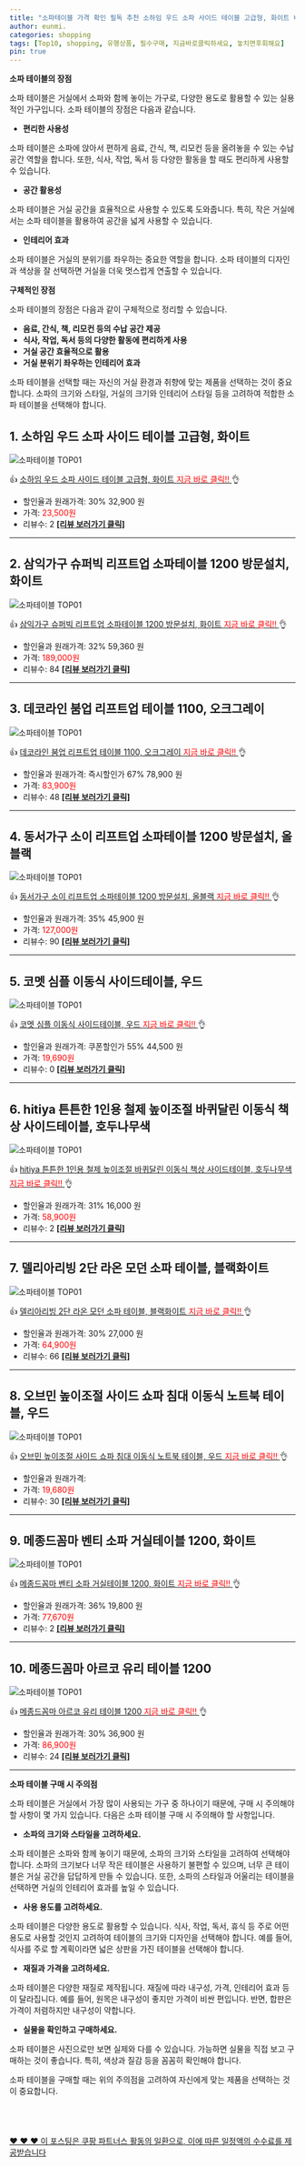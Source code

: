 ```yaml
---
title: "소파테이블 가격 확인 필독 추천 소하임 우드 소파 사이드 테이블 고급형, 화이트 비교 장점 구매가이드"
author: eunmi.
categories: shopping
tags: [Top10, shopping, 유행상품, 필수구매, 지금바로클릭하세요, 놓치면후회해요]
pin: true
---
```

**소파 테이블의 장점**

소파 테이블은 거실에서 소파와 함께 놓이는 가구로, 다양한 용도로 활용할 수 있는 실용적인 가구입니다. 소파 테이블의 장점은 다음과 같습니다.

* **편리한 사용성**

소파 테이블은 소파에 앉아서 편하게 음료, 간식, 책, 리모컨 등을 올려놓을 수 있는 수납 공간 역할을 합니다. 또한, 식사, 작업, 독서 등 다양한 활동을 할 때도 편리하게 사용할 수 있습니다.

* **공간 활용성**

소파 테이블은 거실 공간을 효율적으로 사용할 수 있도록 도와줍니다. 특히, 작은 거실에서는 소파 테이블을 활용하여 공간을 넓게 사용할 수 있습니다.

* **인테리어 효과**

소파 테이블은 거실의 분위기를 좌우하는 중요한 역할을 합니다. 소파 테이블의 디자인과 색상을 잘 선택하면 거실을 더욱 멋스럽게 연출할 수 있습니다.

**구체적인 장점**

소파 테이블의 장점은 다음과 같이 구체적으로 정리할 수 있습니다.

* **음료, 간식, 책, 리모컨 등의 수납 공간 제공**
* **식사, 작업, 독서 등의 다양한 활동에 편리하게 사용**
* **거실 공간 효율적으로 활용**
* **거실 분위기 좌우하는 인테리어 효과**

소파 테이블을 선택할 때는 자신의 거실 환경과 취향에 맞는 제품을 선택하는 것이 중요합니다. 소파의 크기와 스타일, 거실의 크기와 인테리어 스타일 등을 고려하여 적합한 소파 테이블을 선택해야 합니다.

   

## 1. 소하임 우드 소파 사이드 테이블 고급형, 화이트

![소파테이블 TOP01](https://thumbnail8.coupangcdn.com/thumbnails/remote/230x230ex/image/vendor_inventory/65a5/6a3d2bf0826b912ba027d6591ef441dcde2127b310a7282ea8f873b70ade.jpg)


👍 [소하임 우드 소파 사이드 테이블 고급형, 화이트 <font color=red> 지금 바로 클릭!! </font> ](https://link.coupang.com/re/AFFSDP?lptag=AF3617701&subid=GithubCoopas&pageKey=7380581438&traceid=V0-153&itemId=19059793551&vendorItemId=86544304383) 👌 


- 할인율과 원래가격: 30%  32,900   원
- 가격: <span style='color:red'>23,500원</span>
- 리뷰수: 2  [**[리뷰 보러가기 클릭]**](https://link.coupang.com/re/AFFSDP?lptag=AF3617701&subid=GithubCoopas&pageKey=7380581438&traceid=V0-153&itemId=19059793551&vendorItemId=86544304383)

---


   

## 2. 삼익가구 슈퍼빅 리프트업 소파테이블 1200 방문설치, 화이트

![소파테이블 TOP01](https://thumbnail6.coupangcdn.com/thumbnails/remote/230x230ex/image/retail/images/2970586340819056-33e04553-35a3-40fd-b06f-4477dafa7e6d.jpg)


👍 [삼익가구 슈퍼빅 리프트업 소파테이블 1200 방문설치, 화이트 <font color=red> 지금 바로 클릭!! </font> ](https://link.coupang.com/re/AFFSDP?lptag=AF3617701&subid=GithubCoopas&pageKey=6954054719&traceid=V0-153&itemId=16906331293&vendorItemId=84084437822) 👌 


- 할인율과 원래가격: 32%  59,360   원
- 가격: <span style='color:red'>189,000원</span>
- 리뷰수: 84  [**[리뷰 보러가기 클릭]**](https://link.coupang.com/re/AFFSDP?lptag=AF3617701&subid=GithubCoopas&pageKey=6954054719&traceid=V0-153&itemId=16906331293&vendorItemId=84084437822)

---


   

## 3. 데코라인 붐업 리프트업 테이블 1100, 오크그레이

![소파테이블 TOP01](https://thumbnail8.coupangcdn.com/thumbnails/remote/230x230ex/image/vendor_inventory/75fa/cee773d8914c5e5cad47d9d4eaa3b4da34bd880e0d77b841321f2dab9341.jpg)


👍 [데코라인 붐업 리프트업 테이블 1100, 오크그레이 <font color=red> 지금 바로 클릭!! </font> ](https://link.coupang.com/re/AFFSDP?lptag=AF3617701&subid=GithubCoopas&pageKey=335268306&traceid=V0-153&itemId=1069924032&vendorItemId=5022088030) 👌 


- 할인율과 원래가격: 즉시할인가 67%  78,900   원
- 가격: <span style='color:red'>83,900원</span>
- 리뷰수: 48  [**[리뷰 보러가기 클릭]**](https://link.coupang.com/re/AFFSDP?lptag=AF3617701&subid=GithubCoopas&pageKey=335268306&traceid=V0-153&itemId=1069924032&vendorItemId=5022088030)

---


   

## 4. 동서가구 소이 리프트업 소파테이블 1200 방문설치, 올블랙

![소파테이블 TOP01](https://thumbnail6.coupangcdn.com/thumbnails/remote/230x230ex/image/rs_quotation_api/jyjcrhzn/fa02bb1836e24a5b8900a208be510fda.jpg)


👍 [동서가구 소이 리프트업 소파테이블 1200 방문설치, 올블랙 <font color=red> 지금 바로 클릭!! </font> ](https://link.coupang.com/re/AFFSDP?lptag=AF3617701&subid=GithubCoopas&pageKey=7417790517&traceid=V0-153&itemId=19235133354&vendorItemId=86351562035) 👌 


- 할인율과 원래가격: 35%  45,900   원
- 가격: <span style='color:red'>127,000원</span>
- 리뷰수: 90  [**[리뷰 보러가기 클릭]**](https://link.coupang.com/re/AFFSDP?lptag=AF3617701&subid=GithubCoopas&pageKey=7417790517&traceid=V0-153&itemId=19235133354&vendorItemId=86351562035)

---


   

## 5. 코멧 심플 이동식 사이드테이블, 우드

![소파테이블 TOP01](https://thumbnail7.coupangcdn.com/thumbnails/remote/230x230ex/image/retail/images/6523768057609285-09edc59c-1ef7-4b45-9b85-bec3e19cf081.jpg)


👍 [코멧 심플 이동식 사이드테이블, 우드 <font color=red> 지금 바로 클릭!! </font> ](https://link.coupang.com/re/AFFSDP?lptag=AF3617701&subid=GithubCoopas&pageKey=6096256857&traceid=V0-153&itemId=11394339948&vendorItemId=78670381081) 👌 


- 할인율과 원래가격: 쿠폰할인가 55%  44,500   원
- 가격: <span style='color:red'>19,690원</span>
- 리뷰수: 0  [**[리뷰 보러가기 클릭]**](https://link.coupang.com/re/AFFSDP?lptag=AF3617701&subid=GithubCoopas&pageKey=6096256857&traceid=V0-153&itemId=11394339948&vendorItemId=78670381081)

---


   

## 6. hitiya 튼튼한 1인용 철제 높이조절 바퀴달린 이동식 책상 사이드테이블, 호두나무색

![소파테이블 TOP01](https://thumbnail9.coupangcdn.com/thumbnails/remote/230x230ex/image/retail/images/2023/09/14/15/8/39ac81f7-482e-4c8c-9658-78e9d1b9be66.png)


👍 [hitiya 튼튼한 1인용 철제 높이조절 바퀴달린 이동식 책상 사이드테이블, 호두나무색 <font color=red> 지금 바로 클릭!! </font> ](https://link.coupang.com/re/AFFSDP?lptag=AF3617701&subid=GithubCoopas&pageKey=7425866830&traceid=V0-153&itemId=19275178928&vendorItemId=87186955775) 👌 


- 할인율과 원래가격: 31%  16,000   원
- 가격: <span style='color:red'>58,900원</span>
- 리뷰수: 2  [**[리뷰 보러가기 클릭]**](https://link.coupang.com/re/AFFSDP?lptag=AF3617701&subid=GithubCoopas&pageKey=7425866830&traceid=V0-153&itemId=19275178928&vendorItemId=87186955775)

---


   

## 7. 델리아리빙 2단 라온 모던 소파 테이블, 블랙화이트

![소파테이블 TOP01](https://thumbnail7.coupangcdn.com/thumbnails/remote/230x230ex/image/vendor_inventory/7dad/c87f7a3c0a491cc65b5df22577b667bbd57f4f9b41fe5575de82707bfd4c.jpg)


👍 [델리아리빙 2단 라온 모던 소파 테이블, 블랙화이트 <font color=red> 지금 바로 클릭!! </font> ](https://link.coupang.com/re/AFFSDP?lptag=AF3617701&subid=GithubCoopas&pageKey=1292336572&traceid=V0-153&itemId=2062192825&vendorItemId=70061430947) 👌 


- 할인율과 원래가격: 30%  27,000   원
- 가격: <span style='color:red'>64,900원</span>
- 리뷰수: 66  [**[리뷰 보러가기 클릭]**](https://link.coupang.com/re/AFFSDP?lptag=AF3617701&subid=GithubCoopas&pageKey=1292336572&traceid=V0-153&itemId=2062192825&vendorItemId=70061430947)

---


   

## 8. 오브민 높이조절 사이드 쇼파 침대 이동식 노트북 테이블, 우드

![소파테이블 TOP01](https://thumbnail10.coupangcdn.com/thumbnails/remote/230x230ex/image/vendor_inventory/30d3/6d5fadbf889dbd01b0005c559f26f5d9a3c7659bfee1c560afd9add8d537.png)


👍 [오브민 높이조절 사이드 쇼파 침대 이동식 노트북 테이블, 우드 <font color=red> 지금 바로 클릭!! </font> ](https://link.coupang.com/re/AFFSDP?lptag=AF3617701&subid=GithubCoopas&pageKey=6410712642&traceid=V0-153&itemId=13746928080&vendorItemId=83202875946) 👌 


- 할인율과 원래가격: 
- 가격: <span style='color:red'>19,680원</span>
- 리뷰수: 30  [**[리뷰 보러가기 클릭]**](https://link.coupang.com/re/AFFSDP?lptag=AF3617701&subid=GithubCoopas&pageKey=6410712642&traceid=V0-153&itemId=13746928080&vendorItemId=83202875946)

---


   

## 9. 메종드꼼마 벤티 소파 거실테이블 1200, 화이트

![소파테이블 TOP01](https://thumbnail8.coupangcdn.com/thumbnails/remote/230x230ex/image/rs_quotation_api/nycmsdry/d56f2317b7da46b39e2b5f52b562ceaa.jpg)


👍 [메종드꼼마 벤티 소파 거실테이블 1200, 화이트 <font color=red> 지금 바로 클릭!! </font> ](https://link.coupang.com/re/AFFSDP?lptag=AF3617701&subid=GithubCoopas&pageKey=6504673417&traceid=V0-153&itemId=14337649179&vendorItemId=81582207613) 👌 


- 할인율과 원래가격: 36%  19,800   원
- 가격: <span style='color:red'>77,670원</span>
- 리뷰수: 2  [**[리뷰 보러가기 클릭]**](https://link.coupang.com/re/AFFSDP?lptag=AF3617701&subid=GithubCoopas&pageKey=6504673417&traceid=V0-153&itemId=14337649179&vendorItemId=81582207613)

---


   

## 10. 메종드꼼마 아르코 유리 테이블 1200

![소파테이블 TOP01](https://thumbnail8.coupangcdn.com/thumbnails/remote/230x230ex/image/rs_quotation_api/g2j5oaj3/84e314544b9441d8aa0743d119112f6d.jpg)


👍 [메종드꼼마 아르코 유리 테이블 1200 <font color=red> 지금 바로 클릭!! </font> ](https://link.coupang.com/re/AFFSDP?lptag=AF3617701&subid=GithubCoopas&pageKey=6740909799&traceid=V0-153&itemId=15735934409&vendorItemId=82949862959) 👌 


- 할인율과 원래가격: 30%  36,900   원
- 가격: <span style='color:red'>86,900원</span>
- 리뷰수: 24  [**[리뷰 보러가기 클릭]**](https://link.coupang.com/re/AFFSDP?lptag=AF3617701&subid=GithubCoopas&pageKey=6740909799&traceid=V0-153&itemId=15735934409&vendorItemId=82949862959)

---
**소파 테이블 구매 시 주의점**

소파 테이블은 거실에서 가장 많이 사용되는 가구 중 하나이기 때문에, 구매 시 주의해야 할 사항이 몇 가지 있습니다. 다음은 소파 테이블 구매 시 주의해야 할 사항입니다.

* **소파의 크기와 스타일을 고려하세요.**

소파 테이블은 소파와 함께 놓이기 때문에, 소파의 크기와 스타일을 고려하여 선택해야 합니다. 소파의 크기보다 너무 작은 테이블은 사용하기 불편할 수 있으며, 너무 큰 테이블은 거실 공간을 답답하게 만들 수 있습니다. 또한, 소파의 스타일과 어울리는 테이블을 선택하면 거실의 인테리어 효과를 높일 수 있습니다.

* **사용 용도를 고려하세요.**

소파 테이블은 다양한 용도로 활용할 수 있습니다. 식사, 작업, 독서, 휴식 등 주로 어떤 용도로 사용할 것인지 고려하여 테이블의 크기와 디자인을 선택해야 합니다. 예를 들어, 식사를 주로 할 계획이라면 넓은 상판을 가진 테이블을 선택해야 합니다.

* **재질과 가격을 고려하세요.**

소파 테이블은 다양한 재질로 제작됩니다. 재질에 따라 내구성, 가격, 인테리어 효과 등이 달라집니다. 예를 들어, 원목은 내구성이 좋지만 가격이 비싼 편입니다. 반면, 합판은 가격이 저렴하지만 내구성이 약합니다.

* **실물을 확인하고 구매하세요.**

소파 테이블은 사진으로만 보면 실제와 다를 수 있습니다. 가능하면 실물을 직접 보고 구매하는 것이 좋습니다. 특히, 색상과 질감 등을 꼼꼼히 확인해야 합니다.

소파 테이블을 구매할 때는 위의 주의점을 고려하여 자신에게 맞는 제품을 선택하는 것이 중요합니다.<br><br><br><br><br> [ ❤ ❤ ❤ 이 포스팅은 쿠팡 파트너스 활동의 일환으로, 이에 따른 일정액의 수수료를 제공받습니다](https://link.coupang.com/a/bcEFyh)